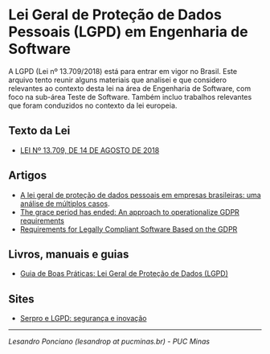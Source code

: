 # Lei Geral de Proteção de Dados Pessoais (LGPD) em Engenharia de Software

A LGPD (Lei nº 13.709/2018) está para entrar em vigor no Brasil. Este arquivo tento reunir alguns materiais que analisei e que considero relevantes ao contexto desta lei na área de Engenharia de Software, com foco na sub-área Teste de Software. Também incluo trabalhos relevantes que foram conduzidos no contexto da lei europeia.

## Texto da Lei ##
* [LEI Nº 13.709, DE 14 DE AGOSTO DE 2018](http://www.planalto.gov.br/ccivil_03/_ato2015-2018/2018/lei/L13709compilado.htm)

## Artigos ##
* [A lei geral de proteção de dados pessoais em empresas brasileiras: uma análise de múltiplos casos](http://www.scielo.org.co/scielo.php?script=sci_arttext&pid=S2215-910X2019000300089&lng=en&nrm=iso).
* [The grace period has ended: An approach to operationalize GDPR requirements](https://doi.org/10.1109/RE.2018.00023)
* [Requirements for Legally Compliant Software Based on the GDPR](https://link.springer.com/chapter/10.1007/978-3-030-02671-4_15)

## Livros, manuais e guias ##
* [Guia de Boas Práticas: Lei Geral de Proteção de Dados (LGPD)](https://www.gov.br/governodigital/pt-br/governanca-de-dados/guia-lgpd.pdf)

## Sites ##
* [Serpro e LGPD: segurança e inovação](https://www.serpro.gov.br/lgpd)

---
_Lesandro Ponciano (lesandrop at pucminas.br) - PUC Minas_